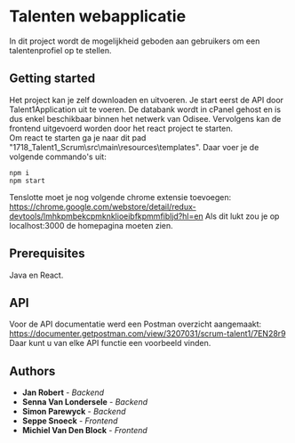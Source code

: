 # Talenten webapplicatie

In dit project wordt de mogelijkheid geboden aan gebruikers om een talentenprofiel op te stellen.

## Getting started

Het project kan je zelf downloaden en uitvoeren. Je start eerst de API door Talent1Application uit te voeren.
De databank wordt in cPanel gehost en is dus enkel beschikbaar binnen het netwerk van Odisee.
Vervolgens kan de frontend uitgevoerd worden door het react project te starten.<br />
Om react te starten ga je naar dit pad "1718_Talent1_Scrum\src\main\resources\templates". Daar voer je de volgende commando's uit:<br />
```
npm i
npm start
```
Tenslotte moet je nog volgende chrome extensie toevoegen: https://chrome.google.com/webstore/detail/redux-devtools/lmhkpmbekcpmknklioeibfkpmmfibljd?hl=en
Als dit lukt zou je op localhost:3000 de homepagina moeten zien.

## Prerequisites

Java en React.

## API

Voor de API documentatie werd een Postman overzicht aangemaakt: https://documenter.getpostman.com/view/3207031/scrum-talent1/7EN28r9<br />
Daar kunt u van elke API functie een voorbeeld vinden.

## Authors

* **Jan Robert** - *Backend*
* **Senna Van Londersele** - *Backend*
* **Simon Parewyck** - *Backend*
* **Seppe Snoeck** - *Frontend*
* **Michiel Van Den Block** - *Frontend*